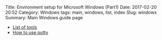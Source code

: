 Title: Environment setup for Microsoft Windows (Part1)
Date: 2017-02-20 20:52
Category: Windows
tags: main, windows, list, index
Slug: windows
Summary: Main Windows guide page

* [List of tools]({filename}/win/tools.md)
* [How to use putty]({filename}/win/putty.md)
